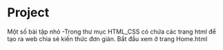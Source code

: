 # Project
Một số bài tập nhỏ
-Trong thư mục HTML_CSS có chứa các trang html để tạo ra web chia sẻ kiến thức đơn giản. Bắt đầu xem ở trang Home.html
